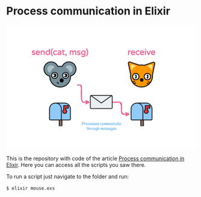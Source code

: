 # Process communication in Elixir

![Process cover](img/process-communication.jpg)

This is the repository with code of the article [Process communication in Elixir](https://dev.to/thiagoslima/process-communication-in-elixir-3hg). Here you can access all the scripts you saw there.

To run a script just navigate to the folder and run:
```bash
$ elixir mouse.exs
```